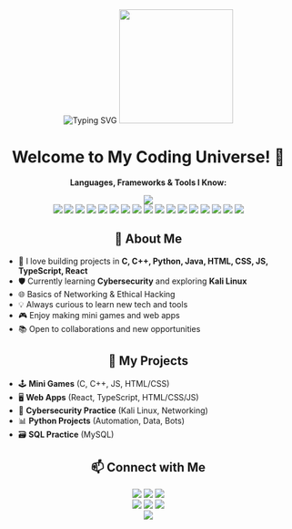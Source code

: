 <!-- PROFILE SHOWCASE README -->
<div align="center">
  
  <img src="https://readme-typing-svg.demolab.com?font=Fira+Code&size=30&pause=1000&color=F7A41D&center=true&vCenter=true&width=435&lines=Hi+%F0%9F%91%8B%2C+I'm+Your+Name!;Passionate+Coder+%F0%9F%92%BB;Cybersecurity+Enthusiast+%F0%9F%94%91;Lifelong+Learner+%F0%9F%8C%8D" alt="Typing SVG" />

  <img src="https://media.giphy.com/media/26tn33aiTi1jkl6H6/giphy.gif" width="200" />

  <h1>Welcome to My Coding Universe! 🚀</h1>
  <p><b>Languages, Frameworks & Tools I Know:</b></p>

  <img src="https://skillicons.dev/icons?i=python,java,cpp,html,css,js,mysql,linux,bash,vscode,git,react,ts" />

  <br/>
  <img src="https://img.shields.io/badge/C%20Programming-00599C?style=for-the-badge&logo=c&logoColor=white" />
  <img src="https://img.shields.io/badge/C++-00599C?style=for-the-badge&logo=c%2B%2B&logoColor=white" />
  <img src="https://img.shields.io/badge/Python-3776AB?style=for-the-badge&logo=python&logoColor=white" />
  <img src="https://img.shields.io/badge/Java-ED8B00?style=for-the-badge&logo=java&logoColor=white" />
  <img src="https://img.shields.io/badge/HTML5-E34F26?style=for-the-badge&logo=html5&logoColor=white" />
  <img src="https://img.shields.io/badge/CSS3-1572B6?style=for-the-badge&logo=css3&logoColor=white" />
  <img src="https://img.shields.io/badge/JavaScript-F7DF1E?style=for-the-badge&logo=javascript&logoColor=black" />
  <img src="https://img.shields.io/badge/TypeScript-007ACC?style=for-the-badge&logo=typescript&logoColor=white" />
  <img src="https://img.shields.io/badge/React-20232A?style=for-the-badge&logo=react&logoColor=61DAFB" />
  <img src="https://img.shields.io/badge/MySQL-4479A1?style=for-the-badge&logo=mysql&logoColor=white" />
  <img src="https://img.shields.io/badge/Linux-FCC624?style=for-the-badge&logo=linux&logoColor=black" />
  <img src="https://img.shields.io/badge/Kali%20Linux-557C94?style=for-the-badge&logo=kalilinux&logoColor=white" />
  <img src="https://img.shields.io/badge/Cybersecurity-232F3E?style=for-the-badge&logo=hackthebox&logoColor=green" />
  <img src="https://img.shields.io/badge/Networking-007396?style=for-the-badge&logo=networkx&logoColor=white" />
  <img src="https://img.shields.io/badge/Bash-4EAA25?style=for-the-badge&logo=gnubash&logoColor=white" />
  <img src="https://img.shields.io/badge/VS%20Code-007ACC?style=for-the-badge&logo=visualstudiocode&logoColor=white" />
  <img src="https://img.shields.io/badge/Git-F05032?style=for-the-badge&logo=git&logoColor=white" />

  <br/>
  <h2>🌟 About Me</h2>
  <ul align="left">
    <li>🔭 I love building projects in <b>C, C++, Python, Java, HTML, CSS, JS, TypeScript, React</b></li>
    <li>🛡️ Currently learning <b>Cybersecurity</b> and exploring <b>Kali Linux</b></li>
    <li>🌐 Basics of Networking & Ethical Hacking</li>
    <li>💡 Always curious to learn new tech and tools</li>
    <li>🎮 Enjoy making mini games and web apps</li>
    <li>📚 Open to collaborations and new opportunities</li>
  </ul>

  <h2>📂 My Projects</h2>
  <ul align="left">
    <li>🕹️ <b>Mini Games</b> (C, C++, JS, HTML/CSS)</li>
    <li>🖥️ <b>Web Apps</b> (React, TypeScript, HTML/CSS/JS)</li>
    <li>🔐 <b>Cybersecurity Practice</b> (Kali Linux, Networking)</li>
    <li>📊 <b>Python Projects</b> (Automation, Data, Bots)</li>
    <li>🗃️ <b>SQL Practice</b> (MySQL)</li>
  </ul>

  <h2>📫 Connect with Me</h2>
  <a href="mailto:your.email@example.com"><img src="https://img.shields.io/badge/Email-D14836?style=for-the-badge&logo=gmail&logoColor=white" /></a>
  <a href="https://www.linkedin.com/in/your-linkedin/"><img src="https://img.shields.io/badge/LinkedIn-0077B5?style=for-the-badge&logo=linkedin&logoColor=white" /></a>
  <a href="https://github.com/your-github"><img src="https://img.shields.io/badge/GitHub-181717?style=for-the-badge&logo=github&logoColor=white" /></a>

  <br/>
  <img src="https://github-readme-stats.vercel.app/api?username=your-github&show_icons=true&theme=radical" />
  <img src="https://github-readme-streak-stats.herokuapp.com/?user=your-github&theme=radical" />
  <img src="https://github-readme-stats.vercel.app/api/top-langs/?username=your-github&layout=compact&theme=radical" />

  <br/>
  <img src="https://capsule-render.vercel.app/api?type=waving&color=gradient&height=100&section=footer"/>
</div>
